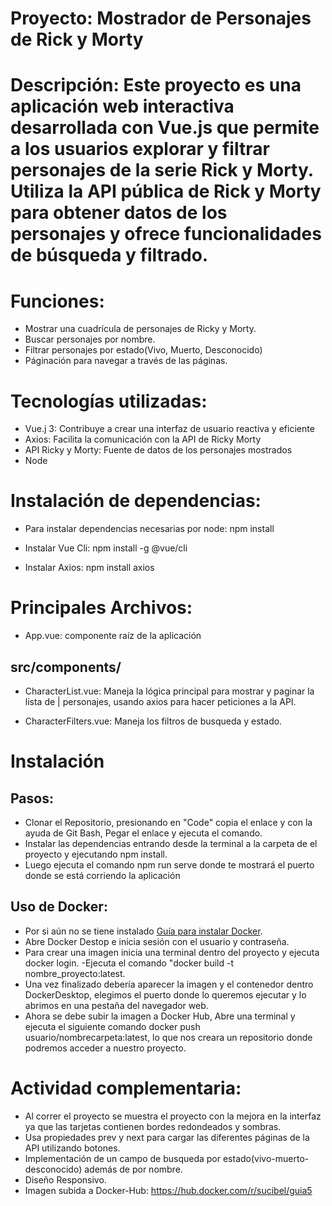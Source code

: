 # Proyecto: Mostrador de Personajes de Rick y Morty

# Descripción: Este proyecto es una aplicación web interactiva desarrollada con Vue.js que permite a los usuarios explorar y filtrar personajes de la serie Rick y Morty. Utiliza la API pública de Rick y Morty para obtener datos de los personajes y ofrece funcionalidades de búsqueda y filtrado.

# Funciones:
- Mostrar una cuadrícula de personajes de Ricky y Morty.
- Buscar personajes por nombre.
- Filtrar personajes por estado(Vivo, Muerto, Desconocido)
- Páginación para navegar a través de las páginas.

# Tecnologías utilizadas:
- Vue.j 3: Contribuye a crear una interfaz de usuario reactiva y eficiente
- Axios: Facilita la comunicación con la API de Ricky Morty
- API Ricky y Morty: Fuente de datos de los personajes mostrados
- Node

# Instalación de dependencias:
- Para instalar dependencias necesarias por node: npm install

- Instalar Vue Cli: npm install -g @vue/cli

- Instalar Axios: npm install axios
     
# Principales Archivos:

- App.vue: componente raíz de la aplicación 

## src/components/
- CharacterList.vue: Maneja la lógica principal para mostrar y paginar la lista de      |  personajes, usando axios para hacer peticiones a la API.

- CharacterFilters.vue: Maneja los filtros de busqueda y estado.


# Instalación 
## Pasos:
- Clonar el Repositorio, presionando en "Code" copia el enlace y con la ayuda de Git Bash, Pegar el enlace y ejecuta el comando.
- Instalar las dependencias entrando desde la terminal a la carpeta de el proyecto y ejecutando npm install.
- Luego ejecuta el comando npm run serve donde te mostrará el puerto donde se está corriendo la aplicación

## Uso de Docker:
- Por si aún no se tiene instalado [Guía para instalar Docker](https://www.youtube.com/watch?v=cWuirzMOwwg).
- Abre Docker Destop e inicia sesión con el usuario y contraseña. 
- Para crear una imagen inicia una terminal dentro del proyecto y ejecuta docker login.
-Ejecuta el comando "docker build -t nombre_proyecto:latest.
- Una vez finalizado debería aparecer la imagen y el contenedor dentro DockerDesktop, elegimos el puerto donde lo queremos ejecutar y lo abrimos en una pestaña del navegador web.
- Ahora se debe subir la imagen a Docker Hub, Abre una terminal y ejecuta el siguiente comando docker push usuario/nombrecarpeta:latest, lo que nos creara un repositorio donde podremos acceder a nuestro proyecto. 

# Actividad complementaria: 
- Al correr el proyecto se muestra el proyecto con la mejora en la interfaz ya que las tarjetas contienen bordes redondeados y sombras.
- Usa propiedades prev y next para cargar las diferentes páginas de la API utilizando botones.
- Implementación de un campo de busqueda por estado(vivo-muerto-desconocido) además de por nombre.
- Diseño Responsivo.
- Imagen subida a Docker-Hub: https://hub.docker.com/r/sucibel/guia5